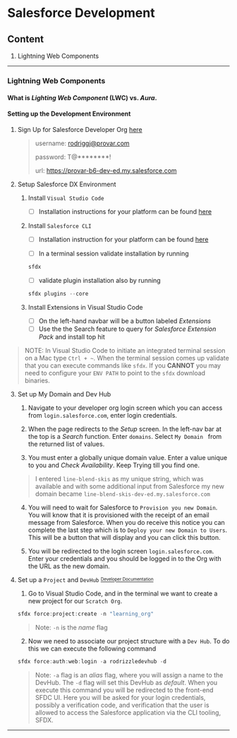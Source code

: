 # Salesforce Development

## Content
1. Lightning Web Components

---- 
### Lightning Web Components

#### What is _Lighting Web Component_ (LWC) vs. _Aura_. 


#### Setting up the Development Environment 

1. Sign Up for Salesforce Developer Org [here](https://developer.salesforce.com/signup)
    > username: rodriggj@provar.com
    >
    > password: T@********!
    >
    > url: https://provar-b6-dev-ed.my.salesforce.com

2. Setup Salesforce DX Environment

    1. Install `Visual Studio Code`
        - [ ] Installation instructions for your platform can be found [here](https://code.visualstudio.com/download)

    2. Install `Salesforce CLI`
        - [ ] Installation instruction for your platform can be found [here](https://developer.salesforce.com/tools/sfdxcli)

        - [ ] In a terminal session validate installation by running 

        ```javascript
        sfdx
        ```

        - [ ] validate plugin installation also by running 

        ```javascript
        sfdx plugins --core
        ```

    3. Install Extensions in Visual Studio Code
        - [ ] On the left-hand navbar will be a button labeled _Extensions_
        - [ ] Use the the Search feature to query for _Salesforce Extension Pack_ and install top hit

> NOTE: In Visual Studio Code to initiate an integrated terminal session on a Mac type `Ctrl + ~`. When the terminal session comes up validate that you can execute commands like `sfdx`. If you **CANNOT** you may need to configure your `ENV PATH` to point to the `sfdx` download binaries. 

3. Set up My Domain and Dev Hub

    1. Navigate to your developer org login screen which you can access from `login.salesforce.com`, enter login credentials.

    2. When the page redirects to the _Setup_ screen. In the left-nav bar at the top is a _Search_ function. Enter `domains`. Select `My Domain ` from the returned list of values.

    3. You must enter a globally unique domain value. Enter a value unique to you and _Check Availability_. Keep Trying till you find one.

    > I entered `line-blend-skis` as my unique string, which was available and with some additional input from Salesforce my new domain became `line-blend-skis-dev-ed.my.salesforce.com`

    4. You will need to wait for Salesforce to `Provision you new Domain`. You will know that it is provisioned with the receipt of an email message from Salesforce. When you do receive this notice you can complete the last step which is to `Deploy your new Domain to Users`. This will be a button that will display and you can click this button. 

    5. You will be redirected to the login screen `login.salesforce.com`. Enter your credentials and you should be logged in to the Org with the URL as the new domain. 

4. Set up a `Project` and `DevHub` <sup><sub>[Developer Documentation](https://developer.salesforce.com/docs/atlas.en-us.234.0.sfdx_dev.meta/sfdx_dev/sfdx_dev_scratch_orgs.htm)</sup></sub>

    1. Go to Visual Studio Code, and in the terminal we want to create a new project for our `Scratch Org`. 

    ```javascript
    sfdx force:project:create -n "learning_org"
    ```

    > Note: `-n` is the _name_ flag

    2. Now we need to associate our project structure with a `Dev Hub`. To do this we can execute the following command

    ```javascript 
    sfdx force:auth:web:login -a rodrizzledevhub -d
    ```

    > Note: `-a` flag is an _alias_ flag, where you will assign a name to the DevHub. The `-d` flag will set this DevHub as _default_. When you execute this command you will be redirected to the front-end SFDC UI. Here you will be asked for your login credentials, possibly a verification code, and verification that the user is allowed to access the Salesforce application via the CLI tooling, SFDX. 

----